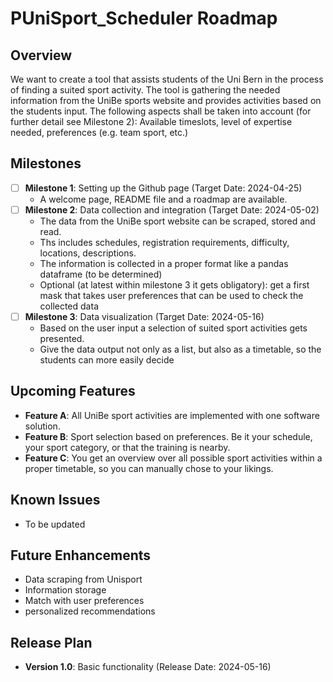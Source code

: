 # PUniSport_Scheduler Roadmap

## Overview
We want to create a tool that assists students of the Uni Bern in the process of finding a suited sport activity.
The tool is gathering the needed information from the UniBe sports website and provides activities based on the students input.
The following aspects shall be taken into account (for further detail see Milestone 2): Available timeslots, level of expertise needed, preferences (e.g. team sport, etc.)

## Milestones
- [ ] **Milestone 1**:  Setting up the Github page (Target Date: 2024-04-25)
  - A welcome page, README file and a roadmap are available.
- [ ] **Milestone 2**: Data collection and integration (Target Date: 2024-05-02)
  - The data from the UniBe sport website can be scraped, stored and read.
  - Ths includes schedules, registration requirements, difficulty, locations, descriptions.
  - The information is collected in a proper format like a pandas dataframe (to be determined)
  - Optional (at latest within milestone 3 it gets obligatory): get a first mask that takes user preferences that can be used to check the collected data
- [ ] **Milestone 3**: Data visualization (Target Date: 2024-05-16)
  - Based on the user input a selection of suited sport activities gets presented.
  - Give the data output not only as a list, but also as a timetable, so the students can more easily decide

## Upcoming Features
- **Feature A**: All UniBe sport activities are implemented with one software solution.
- **Feature B**: Sport selection based on preferences. Be it your schedule, your sport category, or that the training is nearby.
- **Feature C**: You get an overview over all possible sport activities within a proper timetable, so you can manually chose to your likings.

## Known Issues
- To be updated

## Future Enhancements
- Data scraping from Unisport
- Information storage
- Match with user preferences
- personalized recommendations

## Release Plan
- **Version 1.0**: Basic functionality (Release Date: 2024-05-16)
